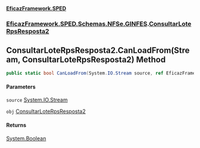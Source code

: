 #### [EficazFramework.SPED](EficazFrameworkSPED.md 'EficazFramework SPED')
### [EficazFramework.SPED.Schemas.NFSe.GINFES](EficazFramework.SPED.Schemas.NFSe.GINFES.md 'EficazFramework.SPED.Schemas.NFSe.GINFES').[ConsultarLoteRpsResposta2](EficazFramework.SPED.Schemas.NFSe.GINFES/ConsultarLoteRpsResposta2.md 'EficazFramework.SPED.Schemas.NFSe.GINFES.ConsultarLoteRpsResposta2')

## ConsultarLoteRpsResposta2.CanLoadFrom(Stream, ConsultarLoteRpsResposta2) Method

```csharp
public static bool CanLoadFrom(System.IO.Stream source, ref EficazFramework.SPED.Schemas.NFSe.GINFES.ConsultarLoteRpsResposta2 obj);
```
#### Parameters

<a name='EficazFramework.SPED.Schemas.NFSe.GINFES.ConsultarLoteRpsResposta2.CanLoadFrom(System.IO.Stream,EficazFramework.SPED.Schemas.NFSe.GINFES.ConsultarLoteRpsResposta2).source'></a>

`source` [System.IO.Stream](https://docs.microsoft.com/en-us/dotnet/api/System.IO.Stream 'System.IO.Stream')

<a name='EficazFramework.SPED.Schemas.NFSe.GINFES.ConsultarLoteRpsResposta2.CanLoadFrom(System.IO.Stream,EficazFramework.SPED.Schemas.NFSe.GINFES.ConsultarLoteRpsResposta2).obj'></a>

`obj` [ConsultarLoteRpsResposta2](EficazFramework.SPED.Schemas.NFSe.GINFES/ConsultarLoteRpsResposta2.md 'EficazFramework.SPED.Schemas.NFSe.GINFES.ConsultarLoteRpsResposta2')

#### Returns
[System.Boolean](https://docs.microsoft.com/en-us/dotnet/api/System.Boolean 'System.Boolean')